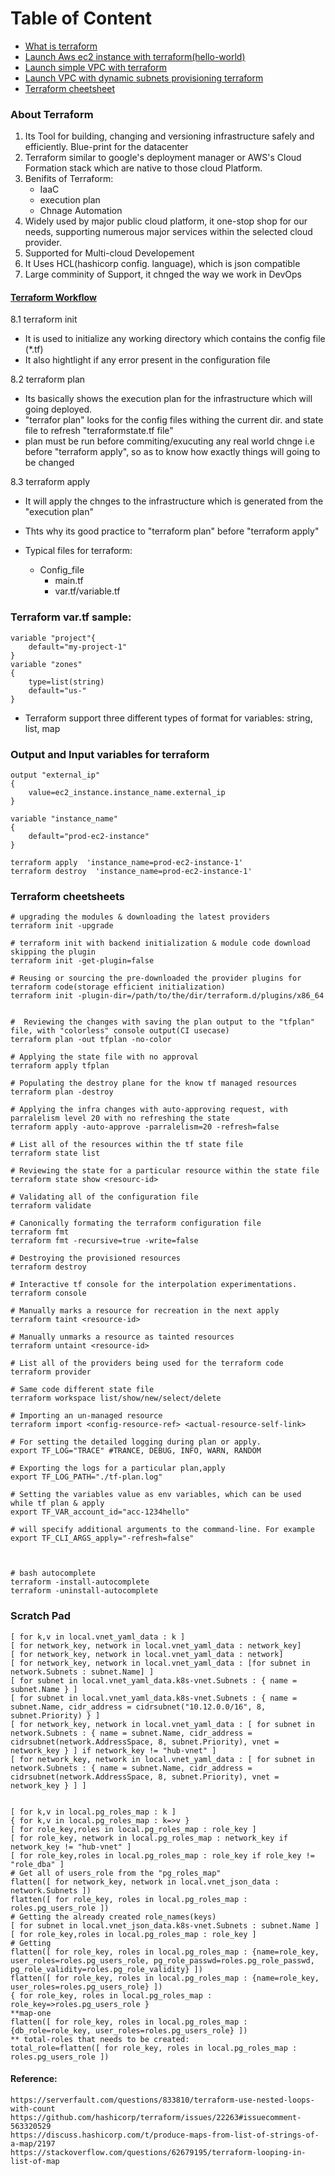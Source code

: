 Table of Content
=================
* [What is terraform](#what-to-know-about-terraform-before-starting)
* [Launch Aws ec2 instance with terraform\(hello-world\)](aws/hello-ec2)
* [Launch simple VPC with terraform](aws/hello-vpc)
* [Launch VPC with dynamic subnets provisioning terraform](aws/dynamic-vpc)
* [Terraform cheetsheet](#terraform-cheetsheets)

### About Terraform

1. Its Tool for building, changing and versioning infrastructure safely and efficiently.
Blue-print for the datacenter
2. Terraform similar to google's deployment manager or AWS's Cloud Formation stack which are native
to those cloud Platform.
3. Benifits of Terraform:
	* IaaC
	* execution plan
	* Chnage Automation
4. Widely used by major public cloud platform, it one-stop shop for our needs, supporting numerous major 
services within the selected  cloud provider.
5. Supported for Multi-cloud Developement
6. It Uses HCL(hashicorp config. language), which is json compatible
7. Large comminity of Support, it chnged the way we work in DevOps

#### [Terraform Workflow](https://youtu.be/h970ZBgKINg)

8.1 terraform init
* It is used to initialize any working directory which contains the config file (\*.tf) 
* It also hightlight if any error present in the configuration file

8.2 terraform plan
* Its basically shows the execution plan for the infrastructure which will going deployed.
* "terrafor plan" looks for the config files withing the current dir. and state file to refresh
"terraformstate.tf file"
* plan must be run before commiting/exucuting any real world chnge i.e before "terraform apply", so as to know how exactly things
will going to be changed


8.3 terraform apply
* It will apply the chnges to the infrastructure which is generated from the "execution plan"
* Thts why its good practice to "terraform plan" before "terraform apply"


* Typical files for terraform:	
	+ Config_file
		- main.tf
		- var.tf/variable.tf

### Terraform var.tf sample:
```
variable "project"{
	default="my-project-1"
}
variable "zones"
{	
	type=list(string)
	default="us-"
}

```

* Terraform support three different types of format for variables: string, list, map



### Output and Input variables for terraform
```
output "external_ip"
{
	value=ec2_instance.instance_name.external_ip
}
```
```
variable "instance_name"
{
	default="prod-ec2-instance"
}
```
```
terraform apply  'instance_name=prod-ec2-instance-1'
terraform destroy  'instance_name=prod-ec2-instance-1'
```

### Terraform cheetsheets
```
# upgrading the modules & downloading the latest providers
terraform init -upgrade 

# terraform init with backend initialization & module code download skipping the plugin
terraform init -get-plugin=false 

# Reusing or sourcing the pre-downloaded the provider plugins for terraform code(storage efficient initialization)
terraform init -plugin-dir=/path/to/the/dir/terraform.d/plugins/x86_64


#  Reviewing the changes with saving the plan output to the "tfplan" file, with "colorless" console output(CI usecase)
terraform plan -out tfplan -no-color 

# Applying the state file with no approval
terraform apply tfplan 

# Populating the destroy plane for the know tf managed resources
terraform plan -destroy 

# Applying the infra changes with auto-approving request, with parralelism level 20 with no refreshing the state
terraform apply -auto-approve -parralelism=20 -refresh=false

# List all of the resources within the tf state file
terraform state list

# Reviewing the state for a particular resource within the state file 
terraform state show <resourc-id>

# Validating all of the configuration file
terraform validate 

# Canonically formating the terraform configuration file
terraform fmt 
terraform fmt -recursive=true -write=false

# Destroying the provisioned resources
terraform destroy 

# Interactive tf console for the interpolation experimentations. 
terraform console  

# Manually marks a resource for recreation in the next apply
terraform taint <resource-id> 

# Manually unmarks a resource as tainted resources
terraform untaint <resource-id>

# List all of the providers being used for the terraform code
terraform provider

# Same code different state file
terraform workspace list/show/new/select/delete

# Importing an un-managed resource
terraform import <config-resource-ref> <actual-resource-self-link>

# For setting the detailed logging during plan or apply.
export TF_LOG="TRACE" #TRANCE, DEBUG, INFO, WARN, RANDOM

# Exporting the logs for a particular plan,apply
export TF_LOG_PATH="./tf-plan.log"

# Setting the variables value as env variables, which can be used while tf plan & apply  
export TF_VAR_account_id="acc-1234hello" 

# will specify additional arguments to the command-line. For example
export TF_CLI_ARGS_apply="-refresh=false" 



# bash autocomplete
terraform -install-autocomplete
terraform -uninstall-autocomplete
```


### Scratch Pad
```hcl
[ for k,v in local.vnet_yaml_data : k ]
[ for network_key, network in local.vnet_yaml_data : network_key]
[ for network_key, network in local.vnet_yaml_data : network]
[ for network_key, network in local.vnet_yaml_data : [for subnet in network.Subnets : subnet.Name] ]
[ for subnet in local.vnet_yaml_data.k8s-vnet.Subnets : { name = subnet.Name } ]
[ for subnet in local.vnet_yaml_data.k8s-vnet.Subnets : { name = subnet.Name, cidr_address = cidrsubnet("10.12.0.0/16", 8, subnet.Priority) } ]
[ for network_key, network in local.vnet_yaml_data : [ for subnet in network.Subnets : { name = subnet.Name, cidr_address = cidrsubnet(network.AddressSpace, 8, subnet.Priority), vnet = network_key } ] if network_key != "hub-vnet" ]
[ for network_key, network in local.vnet_yaml_data : [ for subnet in network.Subnets : { name = subnet.Name, cidr_address = cidrsubnet(network.AddressSpace, 8, subnet.Priority), vnet = network_key } ] ]


[ for k,v in local.pg_roles_map : k ]
{ for k,v in local.pg_roles_map : k=>v }
[ for role_key,roles in local.pg_roles_map : role_key ]
[ for role_key, network in local.pg_roles_map : network_key if network_key != "hub-vnet" ]
[ for role_key,roles in local.pg_roles_map : role_key if role_key != "role_dba" ]
# Get all of users_role from the "pg_roles_map"
flatten([ for network_key, network in local.vnet_json_data : network.Subnets ])
flatten([ for role_key, roles in local.pg_roles_map : roles.pg_users_role ])
# Getting the already created role_names(keys)
[ for subnet in local.vnet_json_data.k8s-vnet.Subnets : subnet.Name ]
[ for role_key,roles in local.pg_roles_map : role_key ]
# Getting 
flatten([ for role_key, roles in local.pg_roles_map : {name=role_key, user_roles=roles.pg_users_role, pg_role_passwd=roles.pg_role_passwd, pg_role_validity=roles.pg_role_validity} ])
flatten([ for role_key, roles in local.pg_roles_map : {name=role_key, user_roles=roles.pg_users_role} ])
{ for role_key, roles in local.pg_roles_map : role_key=>roles.pg_users_role }
**map-one
flatten([ for role_key, roles in local.pg_roles_map : {db_role=role_key, user_roles=roles.pg_users_role} ])
** total-roles that needs to be created:
total_role=flatten([ for role_key, roles in local.pg_roles_map : roles.pg_users_role ])
```

#### Reference:
```
https://serverfault.com/questions/833810/terraform-use-nested-loops-with-count
https://github.com/hashicorp/terraform/issues/22263#issuecomment-563320529
https://discuss.hashicorp.com/t/produce-maps-from-list-of-strings-of-a-map/2197
https://stackoverflow.com/questions/62679195/terraform-looping-in-list-of-map
```